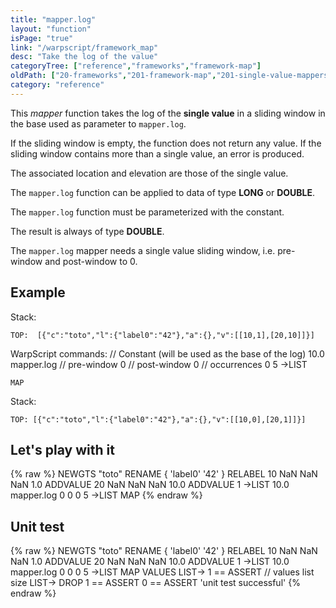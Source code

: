 ```yaml
---
title: "mapper.log"
layout: "function"
isPage: "true"
link: "/warpscript/framework_map"
desc: "Take the log of the value"
categoryTree: ["reference","frameworks","framework-map"]
oldPath: ["20-frameworks","201-framework-map","201-single-value-mappers","mapper_log.html.md"]
category: "reference"
---
```

 

This *mapper* function takes the log of the **single value** in a sliding window in the base used as parameter to `mapper.log`.

If the sliding window is empty, the function does not return any value. If the sliding window contains more than a single value, an error is produced.

The associated location and elevation are those of the single value.

The `mapper.log` function can be applied to data of type **LONG** or **DOUBLE**.

The `mapper.log` function must be parameterized with the constant.

The result is always of type **DOUBLE**.

The `mapper.log` mapper needs a single value sliding window, i.e. pre-window and post-window to 0. 

## Example ##

Stack:

    TOP:  [{"c":"toto","l":{"label0":"42"},"a":{},"v":[[10,1],[20,10]]}]

WarpScript commands:
    // Constant (will be used as the base of the log)
    10.0
    mapper.log
    // pre-window
    0
    // post-window
    0
    // occurrences
    0
    5 ->LIST

    MAP

Stack: 

    TOP: [{"c":"toto","l":{"label0":"42"},"a":{},"v":[[10,0],[20,1]]}]

## Let's play with it ##

{% raw %}
<warp10-warpscript-widget>NEWGTS "toto" RENAME 
{ 'label0' '42' } RELABEL
10 NaN NaN NaN  1.0 ADDVALUE
20 NaN NaN NaN 10.0 ADDVALUE
1 ->LIST
10.0
mapper.log
0
0
0
5 ->LIST
MAP
</warp10-warpscript-widget>
{% endraw %}    


## Unit test ##

{% raw %}
<warp10-warpscript-widget>NEWGTS "toto" RENAME 
{ 'label0' '42' } RELABEL
10 NaN NaN NaN  1.0 ADDVALUE
20 NaN NaN NaN 10.0 ADDVALUE
1 ->LIST
10.0
mapper.log
0
0
0
5 ->LIST
MAP
VALUES LIST-> 
1 == ASSERT   // values list size
LIST-> DROP
1 == ASSERT
0 == ASSERT
'unit test successful'
</warp10-warpscript-widget>
{% endraw %}  
